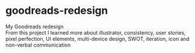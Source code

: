 # goodreads-redesign
My Goodreads redesign 
<br />
From this project I learned more about illustrator, consistency, user stories, pixel perfection, UI elements, multi-device design, SWOT, iteration, icon and non-verbal communication
